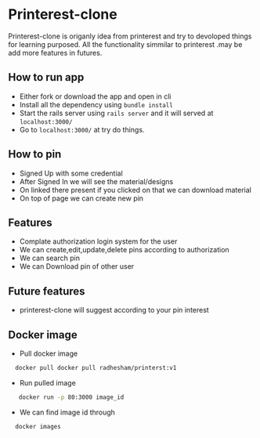 # Printerest-clone

 Printerest-clone is origanly idea from printerest and try to devoloped things for learning purposed. All the functionality  simmilar to printerest .may be add more features in futures.
 
 
 ## How to run app
 - Either fork or download the app and open in cli 
 - Install all the dependency using `bundle install` 
 - Start the rails server using `rails server` and it will served at `localhost:3000/`
 - Go to `localhost:3000/` at try do things.

## How to pin 
  - Signed Up with some credential
  - After Signed In we will see the material/designs
  - On linked there present if you clicked on that we can download material
  - On top of page we can create new pin

## Features
- Complate authorization login system for the user
- We can create,edit,update,delete pins according to authorization
- We can search pin
- We can Download pin of other user


## Future features
- printerest-clone will suggest according to your pin interest

## Docker image
- Pull docker image

```bash
  docker pull docker pull radhesham/printerst:v1 
  ```
- Run pulled image

```bash
   docker run -p 80:3000 image_id
  ```
  - We can find image id through 
  
  ```bash
    docker images 
    
